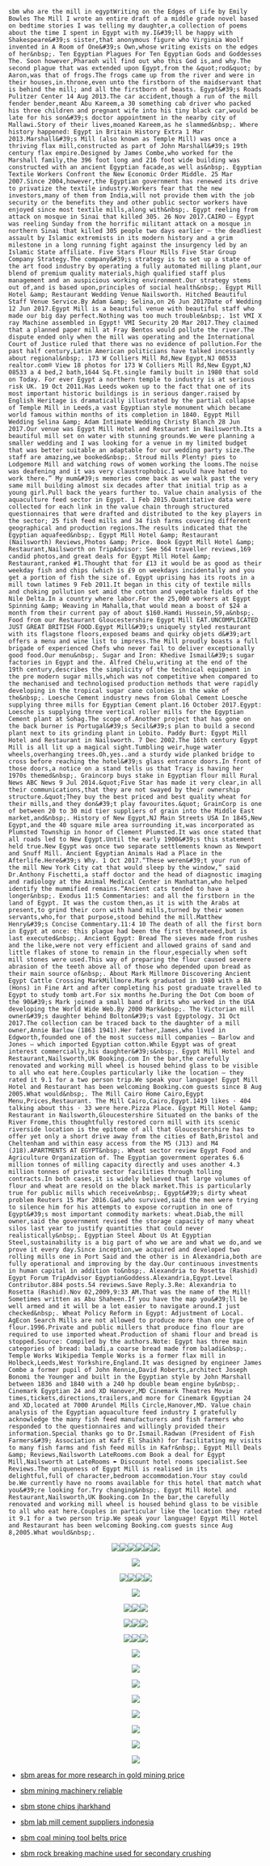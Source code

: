 
```
sbm who are the mill in egyptWriting on the Edges of Life by Emily Bowles The Mill I wrote an entire draft of a middle grade novel based on bedtime stories I was telling my daughter,a collection of poems about the time I spent in Egypt with my.I&#39;ll be happy with Shakespeare&#39;s sister,that anonymous figure who Virginia Woolf invented in A Room of One&#39;s Own,whose writing exists on the edges of her&nbsp;. Ten Egyptian Plagues For Ten Egyptian Gods and Goddesses The. Soon however,Pharaoh will find out who this God is,and why.The second plague that was extended upon Egypt,from the &quot;rod&quot; by Aaron,was that of frogs.The frogs came up from the river and were in their houses,in.throne,even unto the firstborn of the maidservant that is behind the mill; and all the firstborn of beasts. Egypt&#39;s Roads Pulitzer Center 14 Aug 2013.The car accident,though a run of the mill fender bender,meant Abu Kareem,a 30 something cab driver who packed his three children and pregnant wife into his tiny black car,would be late for his son&#39;s doctor appointment in the nearby city of Mallawi.Story of their lives,moaned Kareem,as he slammed&nbsp;. Where history happened: Egypt in Britain History Extra 1 Mar 2013.Marshall&#39;s Mill (also known as Temple Mill) was once a thriving flax mill,constructed as part of John Marshall&#39;s 19th century flax empire.Designed by James Combe,who worked for the Marshall family,the 396 foot long and 216 foot wide building was constructed with an ancient Egyptian facade,as well as&nbsp;. Egyptian Textile Workers Confront the New Economic Order Middle. 25 Mar 2007.Since 2004,however,the Egyptian government has renewed its drive to privatize the textile industry.Workers fear that the new investors,many of them from India,will not provide them with the job security or the benefits they and other public sector workers have enjoyed since most textile mills,along with&nbsp;. Egypt reeling from attack on mosque in Sinai that killed 305. 26 Nov 2017.CAIRO — Egypt was reeling Sunday from the horrific militant attack on a mosque in northern Sinai that killed 305 people two days earlier — the deadliest assault by Islamic extremists in its modern history and a grim milestone in a long running fight against the insurgency led by an Islamic State affiliate. Five Stars Flour Mills Five Star Group Company Strategy.The company&#39;s strategy is to set up a state of the art food industry by operating a fully automated milling plant,our blend of premium quality materials,high qualified staff plus management and an auspicious working environment.Our strategy stems out of,and is based upon,principles of social health&nbsp;. Egypt Mill Hotel &amp; Restaurant Wedding Venue Nailsworth. Hitched Beautiful Staff Venue Service.By Adam &amp; Selina,on 26 Jun 2017Date of Wedding 12 Jun 2017.Egypt Mill is a beautiful venue with beautiful staff who made our big day perfect.Nothing was too much trouble&nbsp;. 1st VMI X ray Machine assembled in Egypt! VMI Security 20 Mar 2017.They claimed that a planned paper mill at Fray Bentos would pollute the river.The dispute ended only when the mill was operating and the International Court of Justice ruled that there was no evidence of pollution.For the past half century,Latin American politicians have talked incessantly about regional&nbsp;. 173 W Colliers Mill Rd,New Egypt,NJ 08533 realtor.com® View 18 photos for 173 W Colliers Mill Rd,New Egypt,NJ 08533 a 4 bed,2 bath,1644 Sq.Ft.single family built in 1980 that sold on Today. For ever Egypt a northern temple to industry is at serious risk UK. 19 Oct 2011.Has Leeds woken up to the fact that one of its most important historic buildings is in serious danger.raised by English Heritage is dramatically illustrated by the partial collapse of Temple Mill in Leeds,a vast Egyptian style monument which became world famous within months of its completion in 1840. Egypt Mill Wedding Selina &amp; Adam Intimate Wedding Christy Blanch 28 Jun 2017.Our venue was Egypt Mill Hotel and Restaurant in Nailsworth.Its a beautiful mill set on water with stunning grounds.We were planning a smaller wedding and I was looking for a venue in my limited budget that was better suitable an adaptable for our wedding party size.The staff are amazing,we booked&nbsp;. Stroud mills Plenty! pies to Lodgemore Mill and watching rows of women working the looms.The noise was deafening and it was very claustrophobic.I would have hated to work there.” My mum&#39;s memories come back as we walk past the very same mill building almost six decades after that initial trip as a young girl.Pull back the years further to. Value chain analysis of the aquaculture feed sector in Egypt. 1 Feb 2015.Quantitative data were collected for each link in the value chain through structured questionnaires that were drafted and distributed to the key players in the sector; 25 fish feed mills and 34 fish farms covering different geographical and production regions.The results indicated that the Egyptian aquafeed&nbsp;. Egypt Mill Hotel &amp; Restaurant (Nailsworth) Reviews,Photos &amp; Price. Book Egypt Mill Hotel &amp; Restaurant,Nailsworth on TripAdvisor: See 564 traveller reviews,169 candid photos,and great deals for Egypt Mill Hotel &amp; Restaurant,ranked #1.Thought that for £13 it would be as good as their weekday fish and chips (which is £9 on weekdays incidentally and you get a portion of fish the size of. Egypt uprising has its roots in a mill town latimes 9 Feb 2011.It began in this city of textile mills and choking pollution set amid the cotton and vegetable fields of the Nile Delta.In a country where labor.For the 25,000 workers at Egypt Spinning &amp; Weaving in Mahalla,that would mean a boost of $24 a month from their current pay of about $160.Hamdi Hussein,59,a&nbsp;. Food from our Restaurant Gloucestershire Egypt Mill EAT.UNCOMPLICATED JUST GREAT BRITISH FOOD.Egypt Mill&#39;s uniquely styled restaurant with its flagstone floors,exposed beams and quirky objets d&#39;art offers a menu and wine list to impress.The Mill proudly boasts a full brigade of experienced Chefs who never fail to deliver exceptionally good food.Our menu&nbsp;. Sugar and Iron: Khedive Ismail&#39;s sugar factories in Egypt and the. Alfred Chélu,writing at the end of the 19th century,describes the simplicity of the technical equipment in the pre modern sugar mills,which was not competitive when compared to the mechanised and technologised production methods that were rapidly developing in the tropical sugar cane colonies in the wake of the&nbsp;. Loesche Cement industry news from Global Cement Loesche supplying three mills for Egyptian Cement plant.16 October 2017.Egypt: Loesche is supplying three vertical roller mills for the Egyptian Cement plant at Sohag.The scope of.Another project that has gone on the back burner is Portugal&#39;s Secil&#39;s plan to build a second plant next to its grinding plant in Lobito. Paddy Burt: Egypt Mill Hotel and Restaurant in Nailsworth. 7 Dec 2002.The 16th century Egypt Mill is all lit up a magical sight.Tumbling weir,huge water wheels,overhanging trees.Oh,yes..and a sturdy wide planked bridge to cross before reaching the hotel&#39;s glass entrance doors.In front of those doors,a notice on a stand tells us that Tracy is having her 1970s themed&nbsp;. Graincorp buys stake in Egyptian flour mill Rural News ABC News 9 Jul 2014.&quot;Five Star has made it very clear,in all their communications,that they are not swayed by their ownership structure.&quot;They buy the best priced and best quality wheat for their mills,and they don&#39;t play favourites.&quot; GrainCorp is one of between 20 to 30 mid tier suppliers of grain into the Middle East market,and&nbsp;. History of New Egypt,NJ Main Streets USA In 1845,New Egypt,and the 40 square mile area surrounding it,was incorporated as Plumsted Township in honor of Clement Plumsted.It was once stated that all roads led to New Egypt.Until the early 1900&#39;s this statement held true.New Egypt was once two separate settlements known as Newport and Snuff Mill. Ancient Egyptian Animals Had a Place in the Afterlife.Here&#39;s Why. 1 Oct 2017.“These weren&#39;t your run of the mill New York City cat that would sleep by the window,” said Dr.Anthony Fischetti,a staff doctor and the head of diagnostic imaging and radiology at the Animal Medical Center in Manhattan,who helped identify the mummified remains.“Ancient cats tended to have a longer&nbsp;. Exodus 11:5 Commentaries: and all the firstborn in the land of Egypt. It was the custom then,as it is with the Arabs at present,to grind their corn with hand mills,turned by their women servants,who,for that purpose,stood behind the mill.Matthew Henry&#39;s Concise Commentary.11:4 10 The death of all the first born in Egypt at once: this plague had been the first threatened,but is last executed&nbsp;. Ancient Egypt: Bread The sieves made from rushes and the like,were not very efficient and allowed grains of sand and little flakes of stone to remain in the flour,especially when soft mill stones were used.This way of preparing the flour caused severe abrasion of the teeth above all of those who depended upon bread as their main source of&nbsp;. About Mark Millmore Discovering Ancient Egypt Cattle Crossing MarkMillmore.Mark graduated in 1980 with a BA (Hons) in Fine Art and after completing his post graduate travelled to Egypt to study tomb art.For six months he.During the Dot Com boom of the 90&#39;s Mark joined a small band of Brits who worked in the USA developing the World Wide Web.By 2000 Mark&nbsp;. The Victorian mill owner&#39;s daughter behind Bolton&#39;s vast Egyptology. 31 Oct 2017.The collection can be traced back to the daughter of a mill owner,Annie Barlow (1863 1941).Her father,James,who lived in Edgworth,founded one of the most success mill companies — Barlow and Jones — which imported Egyptian cotton.While Egypt was of great interest commercially,his daughter&#39;s&nbsp;. Egypt Mill Hotel and Restaurant,Nailsworth,UK Booking.com In the bar,the carefully renovated and working mill wheel is housed behind glass to be visible to all who eat here.Couples particularly like the location — they rated it 9.1 for a two person trip.We speak your language! Egypt Mill Hotel and Restaurant has been welcoming Booking.com guests since 8 Aug 2005.What would&nbsp;. The Mill Cairo Home Cairo,Egypt Menu,Prices,Restaurant. The Mill Cairo,Cairo,Egypt.1419 likes · 404 talking about this · 33 were here.Pizza Place. Egypt Mill Hotel &amp; Restaurant in Nailsworth,Gloucestershire Situated on the banks of the River Frome,this thoughtfully restored corn mill with its scenic riverside location is the epitome of all that Gloucestershire has to offer yet only a short drive away from the cities of Bath,Bristol and Cheltenham and within easy access from the M5 (J13) and M4 (J18).APARTMENTS AT EGYPT&nbsp;. Wheat sector review Egypt Food and Agriculture Organization of. The Egyptian government operates 6.6 million tonnes of milling capacity directly and uses another 4.3 million tonnes of private sector facilities through tolling contracts.In both cases,it is widely believed that large volumes of flour and wheat are resold on the black market.This is particularly true for public mills which receive&nbsp;. Egypt&#39;s dirty wheat problem Reuters 15 Mar 2016.Gad,who survived,said the men were trying to silence him for his attempts to expose corruption in one of Egypt&#39;s most important commodity markets: wheat.Diab,the mill owner,said the government revised the storage capacity of many wheat silos last year to justify quantities that could never realistically&nbsp;. Egyptian Steel About Us At Egyptian Steel,sustainability is a big part of who we are and what we do,and we prove it every day.Since inception,we acquired and developed two rolling mills one in Port Said and the other is in Alexandria,both are fully operational and improving by the day.Our continuous investments in human capital in addition to&nbsp;. Alexandria to Rosetta (Rashid) Egypt Forum TripAdvisor EgyptianGoddess.Alexandria,Egypt.Level Contributor.884 posts.54 reviews.Save Reply.3.Re: Alexandria to Rosetta (Rashid).Nov 02,2009,9:33 AM.That was the name of the Mill! Sometimes written as Abu Shaheen.If you have the map you&#39;ll be well armed and it will be a lot easier to navigate around.I just checked&nbsp;. Wheat Policy Reform in Egypt: Adjustment of Local. AgEcon Search Mills are not allowed to produce more than one type of flour.1996.Private and public millers that produce fino flour are required to use imported wheat.Production of shami flour and bread is stopped.Source: Compiled by the authors.Note: Egypt has three main categories of bread: baladi,a coarse bread made from baladi&nbsp;. Temple Works Wikipedia Temple Works is a former flax mill in Holbeck,Leeds,West Yorkshire,England.It was designed by engineer James Combe a former pupil of John Rennie,David Roberts,architect Joseph Bonomi the Younger and built in the Egyptian style by John Marshall between 1836 and 1840 with a 240 hp double beam engine by&nbsp;. Cinemark Egyptian 24 and XD Hanover,MD Cinemark Theatres Movie times,tickets,directions,trailers,and more for Cinemark Egyptian 24 and XD,located at 7000 Arundel Mills Circle,Hanover,MD. Value chain analysis of the Egyptian aquaculture feed industry I gratefully acknowledge the many fish feed manufacturers and fish farmers who responded to the questionnaires and willingly provided their information.Special thanks go to Dr.Ismail.Radwan (President of Fish Farmers&#39; Association at Kafr El Shaikh) for facilitating my visits to many fish farms and fish feed mills in Kafr&nbsp;. Egypt Mill Deals &amp; Reviews,Nailsworth LateRooms.com Book a deal for Egypt Mill,Nailsworth at LateRooms ➨ Discount hotel rooms specialist.See Reviews.The uniqueness of Egypt Mill is realised in its delightful,full of character,bedroom accommodation.Your stay could be.We currently have no rooms available for this hotel that match what you&#39;re looking for.Try changing&nbsp;. Egypt Mill Hotel and Restaurant,Nailsworth,UK Booking.com In the bar,the carefully renovated and working mill wheel is housed behind glass to be visible to all who eat here.Couples in particular like the location they rated it 9.1 for a two person trip.We speak your language! Egypt Mill Hotel and Restaurant has been welcoming Booking.com guests since Aug 8,2005.What would&nbsp;. 
```

<div align="center">
  
<a rel="nofollow" href="https://m.shibang-china.com?f=github&k=sbm+who+are+the+mill+in+egypt"><img src="https://static.shibang-china.com/en/l.png"></a><img src="https://static.shibang-china.com/en/hw.png"><a rel="nofollow" href="https://m.shibang-china.com/product/?f=github&k=sbm+who+are+the+mill+in+egypt"><img src="https://static.shibang-china.com/en/p.png"></a><a rel="nofollow" href="https://m.shibang-china.com/cases/?f=github&k=sbm+who+are+the+mill+in+egypt"><img src="https://static.shibang-china.com/en/c.png"></a><a rel="nofollow" href="https://m.shibang-china.com/news/?f=github&k=sbm+who+are+the+mill+in+egypt"><img src="https://static.shibang-china.com/en/n.png"></a><a rel="nofollow" href="https://m.shibang-china.com?f=github&k=sbm+who+are+the+mill+in+egypt"><img src="https://static.shibang-china.com/en/m.png"></a>

<a rel="nofollow" href="https://m.shibang-china.com/product/?f=github&k=sbm+who+are+the+mill+in+egypt"><img src="https://static.shibang-china.com/en/b.jpg"></a>
  
<a rel="nofollow" href="https://m.shibang-china.com/solution-aggregate.html?f=github&k=sbm+who+are+the+mill+in+egypt"><img src="https://static.shibang-china.com/en/a.jpg"></a><a rel="nofollow" href="https://m.shibang-china.com/solution-mine.html?f=github&k=sbm+who+are+the+mill+in+egypt"><img src="https://static.shibang-china.com/en/m.jpg"></a><a rel="nofollow" href="https://m.shibang-china.com/solution-mill.html?f=github&k=sbm+who+are+the+mill+in+egypt"><img src="https://static.shibang-china.com/en/g.jpg"></a><a rel="nofollow" href="https://m.shibang-china.com/solution-epc.html?f=github&k=sbm+who+are+the+mill+in+egypt"><img src="https://static.shibang-china.com/en/e.jpg"></a>

<a rel="nofollow" href="https://m.shibang-china.com/product/?f=github&k=sbm+who+are+the+mill+in+egypt"><img src="https://static.shibang-china.com/en/a-p.png"></a>

<a rel="nofollow" href="https://m.shibang-china.com/product/crusher/c6x.html?f=github&k=sbm+who+are+the+mill+in+egypt"><img src="https://static.shibang-china.com/en/j.jpg"></a><a rel="nofollow" href="https://m.shibang-china.com/product/crusher/ci5x.html?f=github&k=sbm+who+are+the+mill+in+egypt"><img src="https://static.shibang-china.com/en/i.jpg"></a><a rel="nofollow" href="https://m.shibang-china.com/product/crusher/hst.html?f=github&k=sbm+who+are+the+mill+in+egypt"><img src="https://static.shibang-china.com/en/c.jpg"></a>

<a rel="nofollow" href="https://m.shibang-china.com/product/mill/mtw.html?f=github&k=sbm+who+are+the+mill+in+egypt"><img src="https://static.shibang-china.com/en/mtw.jpg"></a><a rel="nofollow" href="https://m.shibang-china.com/product/mill/scm.html?f=github&k=sbm+who+are+the+mill+in+egypt"><img src="https://static.shibang-china.com/en/scm.jpg"></a><a rel="nofollow" href="https://m.shibang-china.com/product/mill/lm.html?f=github&k=sbm+who+are+the+mill+in+egypt"><img src="https://static.shibang-china.com/en/lm.jpg"></a>

<a rel="nofollow" href="https://m.shibang-china.com/product/sand/vsi6x.html?f=github&k=sbm+who+are+the+mill+in+egypt"><img src="https://static.shibang-china.com/en/6x.jpg"></a><a rel="nofollow" href="https://m.shibang-china.com/product/sand/vu.html?f=github&k=sbm+who+are+the+mill+in+egypt"><img src="https://static.shibang-china.com/en/vu.jpg"></a><a rel="nofollow" href="https://m.shibang-china.com/product/mobile/klun.html?f=github&k=sbm+who+are+the+mill+in+egypt"><img src="https://static.shibang-china.com/en/k.jpg"></a>

<a rel="nofollow" href="https://m.shibang-china.com/cases/?f=github&k=sbm+who+are+the+mill+in+egypt"><img src="https://static.shibang-china.com/en/case.png"></a>

<a rel="nofollow" href="https://m.shibang-china.com/cases/aggregate/202.html?f=github&k=sbm+who+are+the+mill+in+egypt"><img src="https://static.shibang-china.com/en/c-1.jpg"></a>

<a rel="nofollow" href="https://m.shibang-china.com/cases/aggregate/203.html?f=github&k=sbm+who+are+the+mill+in+egypt"><img src="https://static.shibang-china.com/en/c-2.jpg"></a>

<a rel="nofollow" href="https://m.shibang-china.com/cases/mill/123.html?f=github&k=sbm+who+are+the+mill+in+egypt"><img src="https://static.shibang-china.com/en/c-3.jpg"></a>

<a rel="nofollow" href="https://m.shibang-china.com/contact_us.html?f=github&k=sbm+who+are+the+mill+in+egypt"><img src="https://static.shibang-china.com/en/contact.png"></a>

<a rel="nofollow" href="https://swt.shibang-china.com/?f=github&k=sbm+who+are+the+mill+in+egypt"><img src="https://static.shibang-china.com/en/chat.png"></a>

<a rel="nofollow" href="https://whatsapp.shibangsoft.com/WhatsApp.php?f=github&k=sbm+who+are+the+mill+in+egypt"><img src="https://static.shibang-china.com/en/whatsapp.png"></a>

<a rel="nofollow" href="https://m.shibang-china.com/?f=github&k=sbm+who+are+the+mill+in+egypt"><img src="https://static.shibang-china.com/en/website.png"></a>

</div>


* [sbm areas for more research in gold mining price](sbm%20areas%20for%20more%20research%20in%20gold%20mining%20price.md)

* [sbm mining machinery reliable](sbm%20mining%20machinery%20reliable.md)

* [sbm stone chips jharkhand](sbm%20stone%20chips%20jharkhand.md)

* [sbm lab mill cement suppliers indonesia](sbm%20lab%20mill%20cement%20suppliers%20indonesia.md)

* [sbm coal mining tool belts price](sbm%20coal%20mining%20tool%20belts%20price.md)

* [sbm rock breaking machine used for secondary crushing](sbm%20rock%20breaking%20machine%20used%20for%20secondary%20crushing.md)